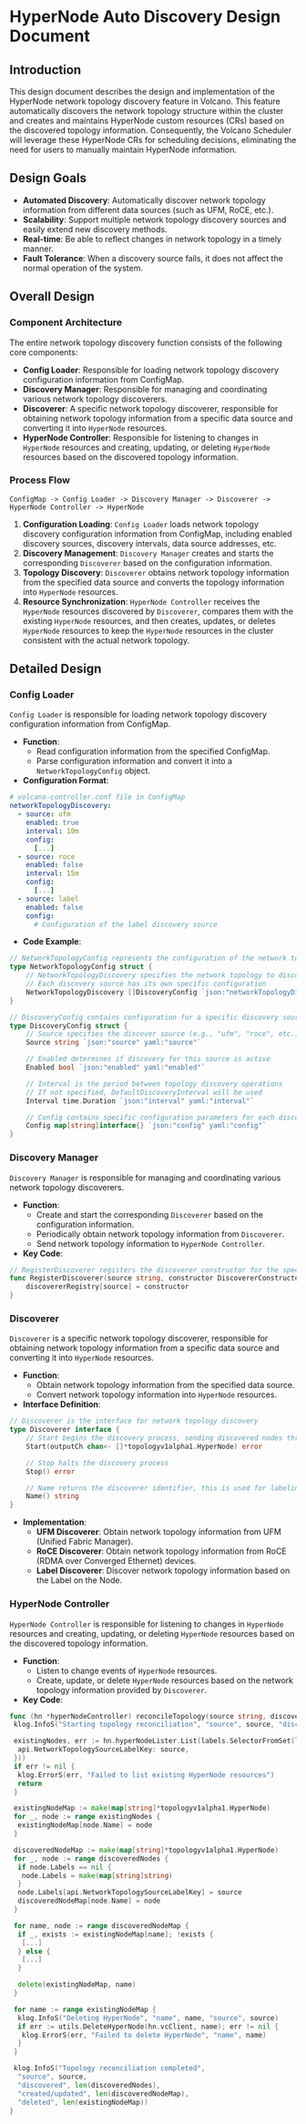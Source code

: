 # HyperNode Auto Discovery Design Document

## Introduction

This design document describes the design and implementation of the HyperNode network topology discovery feature in Volcano. This feature automatically discovers the network topology structure within the cluster and creates and maintains HyperNode custom resources (CRs) based on the discovered topology information. Consequently, the Volcano Scheduler will leverage these HyperNode CRs for scheduling decisions, eliminating the need for users to manually maintain HyperNode information.

## Design Goals

*   **Automated Discovery**: Automatically discover network topology information from different data sources (such as UFM, RoCE, etc.).
*   **Scalability**: Support multiple network topology discovery sources and easily extend new discovery methods.
*   **Real-time**: Be able to reflect changes in network topology in a timely manner.
*   **Fault Tolerance**: When a discovery source fails, it does not affect the normal operation of the system.

## Overall Design

### Component Architecture

The entire network topology discovery function consists of the following core components:

*   **Config Loader**: Responsible for loading network topology discovery configuration information from ConfigMap.
*   **Discovery Manager**: Responsible for managing and coordinating various network topology discoverers.
*   **Discoverer**: A specific network topology discoverer, responsible for obtaining network topology information from a specific data source and converting it into `HyperNode` resources.
*   **HyperNode Controller**: Responsible for listening to changes in `HyperNode` resources and creating, updating, or deleting `HyperNode` resources based on the discovered topology information.

### Process Flow

```
ConfigMap -> Config Loader -> Discovery Manager -> Discoverer -> HyperNode Controller -> HyperNode
```

1.  **Configuration Loading**: `Config Loader` loads network topology discovery configuration information from ConfigMap, including enabled discovery sources, discovery intervals, data source addresses, etc.
2.  **Discovery Management**: `Discovery Manager` creates and starts the corresponding `Discoverer` based on the configuration information.
3.  **Topology Discovery**: `Discoverer` obtains network topology information from the specified data source and converts the topology information into `HyperNode` resources.
4.  **Resource Synchronization**: `HyperNode Controller` receives the `HyperNode` resources discovered by `Discoverer`, compares them with the existing `HyperNode` resources, and then creates, updates, or deletes `HyperNode` resources to keep the `HyperNode` resources in the cluster consistent with the actual network topology.

## Detailed Design

### Config Loader

`Config Loader` is responsible for loading network topology discovery configuration information from ConfigMap.

*   **Function**:
    *   Read configuration information from the specified ConfigMap.
    *   Parse configuration information and convert it into a `NetworkTopologyConfig` object.
*   **Configuration Format**:

```yaml
# volcano-controller.conf file in ConfigMap
networkTopologyDiscovery:
  - source: ufm
    enabled: true
    interval: 10m
    config:
      [...]
  - source: roce
    enabled: false
    interval: 15m
    config:
      [...]
  - source: label
    enabled: false
    config:
      # Configuration of the label discovery source
```

*   **Code Example**:

```go
// NetworkTopologyConfig represents the configuration of the network topology
type NetworkTopologyConfig struct {
    // NetworkTopologyDiscovery specifies the network topology to discover,
    // Each discovery source has its own specific configuration
	NetworkTopologyDiscovery []DiscoveryConfig `json:"networkTopologyDiscovery" yaml:"networkTopologyDiscovery"`
}

// DiscoveryConfig contains configuration for a specific discovery source
type DiscoveryConfig struct {
    // Source specifies the discover source (e.g., "ufm", "roce", etc.)
    Source string `json:"source" yaml:"source"`

    // Enabled determines if discovery for this source is active
    Enabled bool `json:"enabled" yaml:"enabled"`

    // Interval is the period between topology discovery operations
    // If not specified, DefaultDiscoveryInterval will be used
    Interval time.Duration `json:"interval" yaml:"interval"`

    // Config contains specific configuration parameters for each discovery source
    Config map[string]interface{} `json:"config" yaml:"config"`
}
```

### Discovery Manager

`Discovery Manager` is responsible for managing and coordinating various network topology discoverers.

*   **Function**:
    *   Create and start the corresponding `Discoverer` based on the configuration information.
    *   Periodically obtain network topology information from `Discoverer`.
    *   Send network topology information to `HyperNode Controller`.
*   **Key Code**:

```go
// RegisterDiscoverer registers the discoverer constructor for the specified source
func RegisterDiscoverer(source string, constructor DiscovererConstructor) {
    discovererRegistry[source] = constructor
}
```

### Discoverer

`Discoverer` is a specific network topology discoverer, responsible for obtaining network topology information from a specific data source and converting it into `HyperNode` resources.

*   **Function**:
    *   Obtain network topology information from the specified data source.
    *   Convert network topology information into `HyperNode` resources.
*   **Interface Definition**:

```go
// Discoverer is the interface for network topology discovery
type Discoverer interface {
    // Start begins the discovery process, sending discovered nodes through the provided channel
    Start(outputCh chan<- []*topologyv1alpha1.HyperNode) error

    // Stop halts the discovery process
    Stop() error

    // Name returns the discoverer identifier, this is used for labeling discovered hyperNodes for distinction.
    Name() string
}
```

*   **Implementation**:
    *   **UFM Discoverer**: Obtain network topology information from UFM (Unified Fabric Manager).
    *   **RoCE Discoverer**: Obtain network topology information from RoCE (RDMA over Converged Ethernet) devices.
    *   **Label Discoverer**: Discover network topology information based on the Label on the Node.

### HyperNode Controller

`HyperNode Controller` is responsible for listening to changes in `HyperNode` resources and creating, updating, or deleting `HyperNode` resources based on the discovered topology information.

*   **Function**:
    *   Listen to change events of `HyperNode` resources.
    *   Create, update, or delete `HyperNode` resources based on the network topology information provided by `Discoverer`.
*   **Key Code**:

```go
func (hn *hyperNodeController) reconcileTopology(source string, discoveredNodes []*topologyv1alpha1.HyperNode) {
 klog.InfoS("Starting topology reconciliation", "source", source, "discoveredNodeCount", len(discoveredNodes))

 existingNodes, err := hn.hyperNodeLister.List(labels.SelectorFromSet(labels.Set{
  api.NetworkTopologySourceLabelKey: source,
 }))
 if err != nil {
  klog.ErrorS(err, "Failed to list existing HyperNode resources")
  return
 }

 existingNodeMap := make(map[string]*topologyv1alpha1.HyperNode)
 for _, node := range existingNodes {
  existingNodeMap[node.Name] = node
 }

 discoveredNodeMap := make(map[string]*topologyv1alpha1.HyperNode)
 for _, node := range discoveredNodes {
  if node.Labels == nil {
   node.Labels = make(map[string]string)
  }
  node.Labels[api.NetworkTopologySourceLabelKey] = source
  discoveredNodeMap[node.Name] = node
 }

 for name, node := range discoveredNodeMap {
  if _, exists := existingNodeMap[name]; !exists {
   [...]
  } else {
   [...]
  }

  delete(existingNodeMap, name)
 }

 for name := range existingNodeMap {
  klog.InfoS("Deleting HyperNode", "name", name, "source", source)
  if err := utils.DeleteHyperNode(hn.vcClient, name); err != nil {
   klog.ErrorS(err, "Failed to delete HyperNode", "name", name)
  }
 }

 klog.InfoS("Topology reconciliation completed",
  "source", source,
  "discovered", len(discoveredNodes),
  "created/updated", len(discoveredNodeMap),
  "deleted", len(existingNodeMap))
}
```
